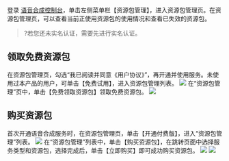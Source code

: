 登录 [语音合成控制台](https://console.cloud.tencent.com/asr)，单击左侧菜单栏【资源包管理】，进入资源包管理页。在资源包管理页，可以查看当前正使用资源包的使用情况和查看已失效的资源包。
>?若您还未实名认证，需要先进行实名认证。

## 领取免费资源包
在资源包管理页，勾选“我已阅读并同意《用户协议》”，再开通并使用服务。未使用过本产品的用户，可单击【免费试用】，进入资源包管理列表。
![](https://main.qcloudimg.com/raw/6264bd8f525bd50b6638dab38af6436a.png)
在“资源包管理”页中，单击【免费领取资源包】领取免费资源包。
![](https://main.qcloudimg.com/raw/0536acf78ba656e1e147fded4bf7d7ab.png)

## 购买资源包
首次开通语音合成服务时，在资源包管理页，单击【开通付费版】，进入“资源包管理”列表。
![](https://main.qcloudimg.com/raw/b26118b2ed3467f4cc7c2924e260d2ab.png)
在“资源包管理”列表中，单击【购买资源包】，在跳转页面中选择服务类型和资源包，选择完成后，单击【立即购买】即可成功购买资源包。
![](https://main.qcloudimg.com/raw/15a2ca6ea934b4433d66add7622f24ed.png)
![](https://main.qcloudimg.com/raw/3a803d36f1f510d4914420a90990d464.png)
